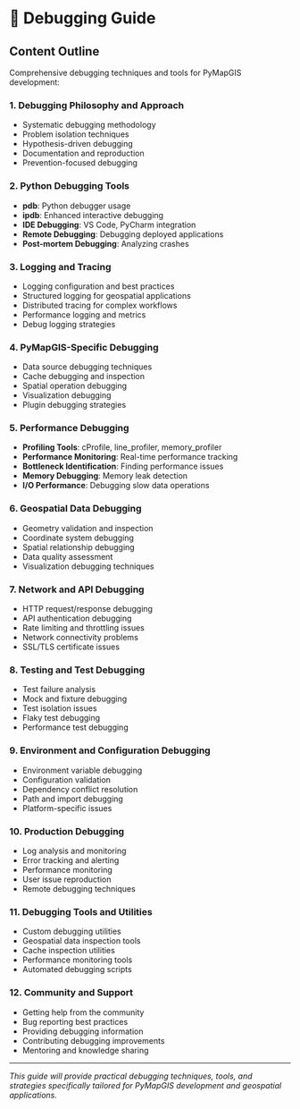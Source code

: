 # 🐛 Debugging Guide

## Content Outline

Comprehensive debugging techniques and tools for PyMapGIS development:

### 1. Debugging Philosophy and Approach
- Systematic debugging methodology
- Problem isolation techniques
- Hypothesis-driven debugging
- Documentation and reproduction
- Prevention-focused debugging

### 2. Python Debugging Tools
- **pdb**: Python debugger usage
- **ipdb**: Enhanced interactive debugging
- **IDE Debugging**: VS Code, PyCharm integration
- **Remote Debugging**: Debugging deployed applications
- **Post-mortem Debugging**: Analyzing crashes

### 3. Logging and Tracing
- Logging configuration and best practices
- Structured logging for geospatial applications
- Distributed tracing for complex workflows
- Performance logging and metrics
- Debug logging strategies

### 4. PyMapGIS-Specific Debugging
- Data source debugging techniques
- Cache debugging and inspection
- Spatial operation debugging
- Visualization debugging
- Plugin debugging strategies

### 5. Performance Debugging
- **Profiling Tools**: cProfile, line_profiler, memory_profiler
- **Performance Monitoring**: Real-time performance tracking
- **Bottleneck Identification**: Finding performance issues
- **Memory Debugging**: Memory leak detection
- **I/O Performance**: Debugging slow data operations

### 6. Geospatial Data Debugging
- Geometry validation and inspection
- Coordinate system debugging
- Spatial relationship debugging
- Data quality assessment
- Visualization debugging techniques

### 7. Network and API Debugging
- HTTP request/response debugging
- API authentication debugging
- Rate limiting and throttling issues
- Network connectivity problems
- SSL/TLS certificate issues

### 8. Testing and Test Debugging
- Test failure analysis
- Mock and fixture debugging
- Test isolation issues
- Flaky test debugging
- Performance test debugging

### 9. Environment and Configuration Debugging
- Environment variable debugging
- Configuration validation
- Dependency conflict resolution
- Path and import debugging
- Platform-specific issues

### 10. Production Debugging
- Log analysis and monitoring
- Error tracking and alerting
- Performance monitoring
- User issue reproduction
- Remote debugging techniques

### 11. Debugging Tools and Utilities
- Custom debugging utilities
- Geospatial data inspection tools
- Cache inspection utilities
- Performance monitoring tools
- Automated debugging scripts

### 12. Community and Support
- Getting help from the community
- Bug reporting best practices
- Providing debugging information
- Contributing debugging improvements
- Mentoring and knowledge sharing

---

*This guide will provide practical debugging techniques, tools, and strategies specifically tailored for PyMapGIS development and geospatial applications.*
